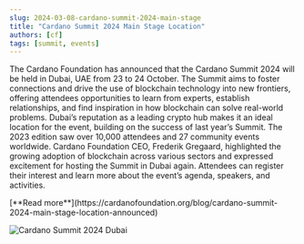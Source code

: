 ```yaml
---
slug: 2024-03-08-cardano-summit-2024-main-stage
title: "Cardano Summit 2024 Main Stage Location"
authors: [cf]
tags: [summit, events]
---
```


The Cardano Foundation has announced that the Cardano Summit 2024 will be held in Dubai, UAE from 23 to 24 October. The Summit aims to foster connections and drive the use of blockchain technology into new frontiers, offering attendees opportunities to learn from experts, establish relationships, and find inspiration in how blockchain can solve real-world problems. Dubai’s reputation as a leading crypto hub makes it an ideal location for the event, building on the success of last year’s Summit. The 2023 edition saw over 10,000 attendees and 27 community events worldwide. Cardano Foundation CEO, Frederik Gregaard, highlighted the growing adoption of blockchain across various sectors and expressed excitement for hosting the Summit in Dubai again. Attendees can register their interest and learn more about the event’s agenda, speakers, and activities.

<div style={{ textAlign: 'right' }}>
 [**Read more**](https://cardanofoundation.org/blog/cardano-summit-2024-main-stage-location-announced) 
 </div>

 ![Cardano Summit 2024 Dubai](./image.avif)


